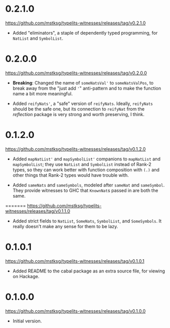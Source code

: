 0.2.1.0
=======
<https://github.com/mstksg/typelits-witnesses/releases/tag/v0.2.1.0>

*   Added "eliminators", a staple of dependently typed programming, for
    `NatList` and `SymbolList`.

0.2.0.0
=======
<https://github.com/mstksg/typelits-witnesses/releases/tag/v0.2.0.0>

*   **Breaking**: Changed the name of `someNatsVal'` to `someNatsValPos`, to
    break away from the "just add `'`" anti-pattern and to make the function
    name a bit more meaningful.

*   Added `reifyNats'`, a "safe" version of `reifyNats`.  Ideally,
    `reifyNats` should be the safe one, but its connection to `reifyNat` from
    the *reflection* package is very strong and worth preserving, I think.

0.1.2.0
=======
<https://github.com/mstksg/typelits-witnesses/releases/tag/v0.1.2.0>

*   Added `mapNatList'` and `mapSymbolList'` companions to `mapNatList` and
    `mapSymbolList`; they use `NatList` and `SymbolList` instead of Rank-2
    types, so they can work better with function composition with `(.)` and
    other things that Rank-2 types would have trouble with.

*   Added `sameNats` and `sameSymbols`, modeled after `sameNat` and
    `sameSymbol`.  They provide witnesses to GHC that `KnownNat`s passed in
    are both the same.

=======
<https://github.com/mstksg/typelits-witnesses/releases/tag/v0.1.1.0>

*   Added strict fields to `NatList`, `SomeNats`, `SymbolList`, and
    `SomeSymbols`.  It really doesn't make any sense for them to be lazy.

0.1.0.1
=======
<https://github.com/mstksg/typelits-witnesses/releases/tag/v0.1.0.1>

*   Added README to the cabal package as an extra source file, for viewing on
    Hackage.

0.1.0.0
=======
<https://github.com/mstksg/typelits-witnesses/releases/tag/v0.1.0.0>

*   Initial version.

